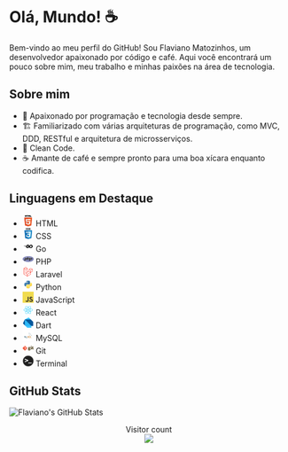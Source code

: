 # Olá, Mundo! ☕️

Bem-vindo ao meu perfil do GitHub! Sou Flaviano Matozinhos, um desenvolvedor apaixonado por código e café. Aqui você encontrará um pouco sobre mim, meu trabalho e minhas paixões na área de tecnologia.

## Sobre mim

- 🚀 Apaixonado por programação e tecnologia desde sempre.
- 🏗️ Familiarizado com várias arquiteturas de programação, como MVC, DDD, RESTful e arquitetura de microsserviços.
- 🧽 Clean Code.
- ☕ Amante de café e sempre pronto para uma boa xícara enquanto codifica.

## Linguagens em Destaque

- <code><img height="20" src="https://raw.githubusercontent.com/github/explore/master/topics/html/html.png"></code> HTML
- <code><img height="20" src="https://raw.githubusercontent.com/github/explore/master/topics/css/css.png"></code> CSS
- <code><img height="20" src="https://raw.githubusercontent.com/github/explore/master/topics/go/go.png"></code> Go
- <code><img height="20" src="https://raw.githubusercontent.com/github/explore/master/topics/php/php.png"></code> PHP
- <code><img height="20" src="https://raw.githubusercontent.com/github/explore/master/topics/laravel/laravel.png"></code> Laravel
- <code><img height="20" src="https://raw.githubusercontent.com/github/explore/master/topics/python/python.png"></code> Python
- <code><img height="20" src="https://raw.githubusercontent.com/github/explore/master/topics/javascript/javascript.png"></code> JavaScript
- <code><img height="20" src="https://raw.githubusercontent.com/github/explore/master/topics/react/react.png"></code> React
- <code><img height="20" src="https://raw.githubusercontent.com/github/explore/master/topics/dart/dart.png"></code> Dart
- <code><img height="20" src="https://raw.githubusercontent.com/github/explore/master/topics/mysql/mysql.png"></code> MySQL
- <code><img height="20" src="https://raw.githubusercontent.com/github/explore/master/topics/git/git.png"></code> Git
- <code><img height="20" src="https://raw.githubusercontent.com/github/explore/master/topics/terminal/terminal.png"></code> Terminal

## GitHub Stats

![Flaviano's GitHub Stats](https://github-readme-stats.vercel.app/api?username=FlavianoMatozinhos&show_icons=true&theme=radical&line_height=27&v=5)

<p align="center"> 
  Visitor count<br>
  <img src="https://profile-counter.glitch.me/FlavianoMatozinhos/count.svg" />
</p>
